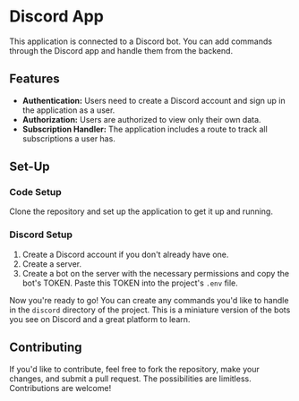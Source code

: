 <h1>Discord App</h1>
 <p>This application is connected to a Discord bot. You can add commands through the Discord app and handle them from the backend.</p>

  <h2>Features</h2>
    <ul>
        <li><strong>Authentication:</strong> Users need to create a Discord account and sign up in the application as a user.</li>
        <li><strong>Authorization:</strong> Users are authorized to view only their own data.</li>
        <li><strong>Subscription Handler:</strong> The application includes a route to track all subscriptions a user has.</li>
    </ul>

  <h2>Set-Up</h2>
  <h3>Code Setup</h3>
  <p>Clone the repository and set up the application to get it up and running.</p>

  <h3>Discord Setup</h3>
    <ol>
        <li>Create a Discord account if you don't already have one.</li>
        <li>Create a server.</li>
        <li>Create a bot on the server with the necessary permissions and copy the bot's TOKEN. Paste this TOKEN into the project's <code>.env</code> file.</li>
    </ol>

  <p>Now you're ready to go! You can create any commands you'd like to handle in the <code>discord</code> directory of the project. This is a miniature version of the bots you see on Discord and a great platform to learn.</p>

  <h2>Contributing</h2>
  <p>If you'd like to contribute, feel free to fork the repository, make your changes, and submit a pull request. The possibilities are limitless. Contributions are welcome!</p>
